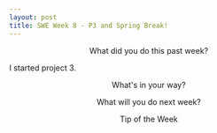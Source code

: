 ```yaml
---
layout: post
title: SWE Week 8 - P3 and Spring Break!
---
```


<p align="center"> What did you do this past week? </p>
I started project 3.

<p align="center"> What's in your way? </p>

<p align="center"> What will you do next week? </p>

<p align="center"> Tip of the Week </p>
